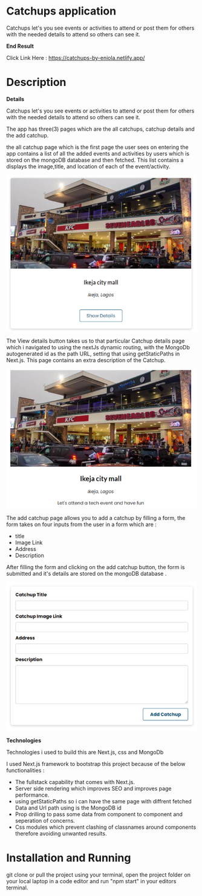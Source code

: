 # Catchups application

Catchups let's you see events or activities to attend or post them for others with the needed details to attend so others can see it.

**End Result**

Click Link Here : https://catchups-by-eniola.netlify.app/
# Description

**Details**

Catchups let's you see events or activities to attend or post them for others with the needed details to attend so others can see it.

The app has three(3) pages which are the all catchups, catchup details and the add catchup.

the all catchup page which is the first page the user sees on entering the app contains a list of all the added events and activities by users which is stored on the mongoDB database and then fetched. This list contains a displays the image,title, and location of each of the event/activity. 

![Catchups](https://github.com/Eniola-Codes/Catchups/blob/main/public/assets/scrnli_12_2_2022_8-21-40%20AM.png?raw=true)


The View details button takes us to that particular Catchup details page which i navigated to using the nextJs dynamic routing, with the MongoDb autogenerated id as the path URL, setting that using getStaticPaths in Next.js.
This page contains an extra description of the Catchup.

![Catchup details](https://github.com/Eniola-Codes/Catchups/blob/main/public/assets/scrnli_12_2_2022_8-33-51%20AM.png?raw=true)

The add catchup page allows you to add a catchup by filling a form, the form takes on four inputs from the user in a form which are :

- title
- Image Link
- Address 
- Description

After filling the form and clicking on the add catchup button, the form is submitted and it's details are stored on the mongoDB database .

![Catchup form](https://github.com/Eniola-Codes/Catchups/blob/main/public/assets/scrnli_12_2_2022_8-44-48%20AM.png?raw=true)


**Technologies**

Technologies i used to build this are Next.js, css and MongoDb

I used Next.js framework to bootstrap this project because of the below functionalities : 

- The fullstack capability that comes with Next.js.
- Server side rendering which improves SEO and improves page performance.
- using getStaticPaths so i can have the same page with diffrent fetched Data and Url path using is the MongoDB id
- Prop drilling to pass some data from component to component and seperation of concerns.
- Css modules which prevent clashing of classnames around components therefore avoiding unwanted results.

# Installation and Running

git clone or pull the project using your terminal, open the project folder on your local laptop in a code editor and run "npm start" in your editors terminal.
